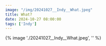```yaml
---
image: "/img/20241027__Indy__What.jpeg"
title: What? 
date: 2024-10-27 08:00:00
tags: ['Indy']
---
```

{% image './20241027__Indy__What.jpeg', '' %}